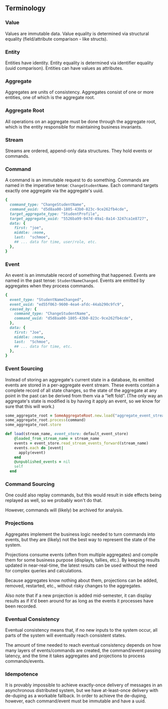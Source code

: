 ## Terminology

### Value

Values are immutable data.
Value equality is determined via structural equality (field/attribute comparison - like structs).

### Entity

Entities have identity.
Entity equality is determined via identifier equality (uuid comparison).
Entities can have values as attributes.

### Aggregate

Aggregates are units of consistency.
Aggregates consist of one or more entities,
one of which is the aggregate root.

### Aggregate Root

All operations on an aggregate must be done through the aggregate root,
which is the entity responsible for maintaining business invariants.

### Stream

Streams are ordered, append-only data structures.
They hold events or commands.

### Command

A command is an immutable request to do something.
Commands are named in the imperative tense: `ChangeStudentName`.
Each command targets exactly one aggregate via the aggregate's uuid.

```ruby
{
  command_type: "ChangeStudentName",
  command_uuid: "d5d8aa00-1805-43b0-823c-9ce262fb4cde",
  target_aggregate_type: "StudentProfile",
  target_aggregate_uuid: "5526ba99-047d-49a1-8a14-3247ca1e8727",
  data: {
    first: "joe",
    middle: :none,
    last:  "schmoe",
    ## ... data for time, user/role, etc.
  },
}
```

### Event

An event is an immutable record of something that happened.
Events are named in the past tense: `StudentNameChanged`.
Events are emitted by aggregates when they process commands.

```ruby
{
  event_type: "StudentNameChanged",
  event_uuid: "ed55f063-9600-4ea4-afdc-44ab290c9fc9",
  caused_by: {
    command_type: "ChangeStudentName",
    command_uuid: "d5d8aa00-1805-43b0-823c-9ce262fb4cde",
  },
  data: {
    first: "Joe",
    middle: :none,
    last:  "Schmoe",
    ## ... data for time, etc.
  },
}
```
### Event Sourcing

Instead of storing an aggregate's current state in a database,
its emitted events are stored in a per-aggregate event stream.
These events contain a complete record of all state changes,
so the state of the aggregate at any point in the past
can be derived from them via a "left fold".
(The only way an aggregate's state is modified
is by having it apply an event,
so we know for sure that this will work.)

```ruby
some_aggregate_root = SomeAggregateRoot.new.load("aggregate_event_stream") ## old events are applied to aggregate
some_aggregate_root.process(command)                                       ## new events are generated and applied
some_aggregate_root.store                                                  ## new events are stored
```

```ruby
def load(stream_name, event_store: default_event_store)
    @loaded_from_stream_name = stream_name
    events = event_store.read_stream_events_forward(stream_name)
    events.each do |event|
      apply(event)
    end
    @unpublished_events = nil
    self
  end
```

### Command Sourcing

One could also replay commands,
but this would result in side effects being replayed as well,
so we probably won't do that.

However, commands will (likely) be archived for analysis.

### Projections

Aggregates implement the business logic needed to turn commands into events,
but they are (likely) not the best way to represent the state of the system.

Projections consume events (often from multiple aggregates)
and compile them for some business purpose (displays, tallies, etc.).
By keeping results updated in near-real-time,
the latest results can be used without the need for complex queries and calculations.

Because aggregates know nothing about them,
projections can be added, removed, restarted, etc.,
without risky changes to the aggregates.

Also note that if a new projection is added mid-semester,
it can display results as if it'd been around
for as long as the events it processes have been recorded.

### Eventual Consistency

Eventual consistency means that,
if no new inputs to the system occur,
all parts of the system will eventually reach consistent states.

The amount of time needed to reach eventual consistency depends on 
how many layers of events/commands are created,
the command/event passing latency,
and the time it takes aggregates and projections to process commands/events.

### Idempotence

It is provably impossible to achieve exactly-once delivery of messages in an asynchronous distributed system,
but we have at-least-once delivery with de-duping as a workable fallback.
In order to achieve the de-duping, however, 
each command/event must be immutable and have a uuid.

